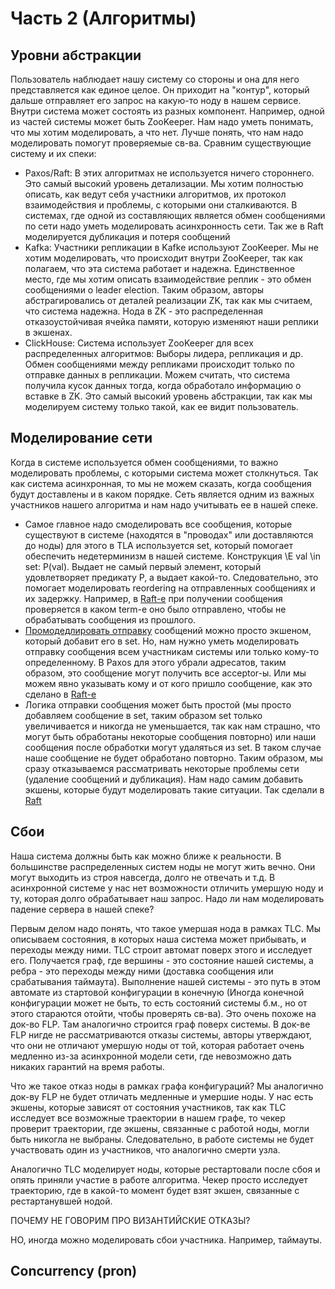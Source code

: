# Часть 2 (Алгоритмы)
## Уровни абстракции
Пользователь наблюдает нашу систему со стороны и она для него представляется как единое целое. Он приходит на "контур", который дальше отправляет его запрос на какую-то ноду в нашем сервисе. Внутри система может состоять из разных компонент. Например, одной из частей системы может быть ZooKeeper. Нам надо уметь понимать, что мы хотим моделировать, а что нет. Лучше понять, что нам надо моделировать помогут проверяемые св-ва. Сравним существующие систему и их спеки:
* Paxos/Raft: В этих алгоритмах не используется ничего стороннего. Это самый высокий уровень детализации. Мы хотим полностью описать, как ведут себя участники алгоритмов, их протокол взаимодействия и проблемы, с которыми они сталкиваются. В системах, где одной из составляющих является обмен сообщениями по сети надо уметь моделировать асинхронность сети. Так же в Raft моделируется дубликация и потеря сообщений
* Kafka: Участники репликации в Kafke используют  ZooKeeper. Мы не хотим моделировать, что происходит внутри ZooKeeper, так как полагаем, что эта система работает и надежна. Единственное место, где мы хотим описать взаимодействие реплик - это обмен сообщениями о leader election. Таким образом, авторы абстрагировались от деталей реализации ZK, так как мы считаем, что система надежна. Нода в ZK - это распределенная отказоустойчивая ячейка памяти, которую изменяют наши реплики в экшенах.
* ClickHouse: Система использует ZooKeeper для всех распределенных алгоритмов: Выборы лидера, репликация и др. Обмен сообщениями между репликами происходит только по отправке данных в репликации. Можем считать, что система получила кусок данных тогда, когда обработало информацию о вставке в ZK. Это самый высокий уровень абстракции, так как мы моделируем систему только такой, как ее видит пользователь.

## Моделирование сети
Когда в системе используется обмен сообщениями, то важно моделировать проблемы, с которыми система может столкнуться. Так как система асинхронная, то мы не можем сказать, когда сообщения будут доставлены и в каком порядке. Сеть является одним из важных участников нашего алгоритма и нам надо учитывать ее в нашей спеке.

* Самое главное надо смоделировать все сообщения, которые существуют в системе (находятся в "проводах" или доставляются до ноды) для этого в TLA используется set, который помогает обеспечить недетерминизм в нашей системе. Конструкция \E val \in set: P(val). Выдает не самый первый элемент, который удовлетворяет предикату P, а выдает какой-то. Следовательно, это помогает моделировать reordering на отправленных сообщениях и их задержку. Например, в [Raft-е](https://github.com/ongardie/raft.tla/blob/34cdd49d22615426ea00a6605b95be57b3cab49a/raft.tla#L306) при получении сообщения проверяется в каком term-е оно было отправлено, чтобы не обрабатывать сообщения из прошлого.
* [Промодедлировать отправку](https://github.com/fpaxos/fpaxos-tlaplus/blob/c562667ad96bcb9e07a30417a45b49c5d21d1fbe/FPaxos.tla#L25) сообщений можно просто экшеном, который добавит его в set. Но, нам нужно уметь моделировать отправку сообщения всем участникам системы или только кому-то определенному. В Paxos для этого убрали адресатов, таким образом, это сообщение могут получить все acceptor-ы. Или мы можем явно указывать кому и от кого пришло сообщение, как это сделано в [Raft-e](https://github.com/ongardie/raft.tla/blob/34cdd49d22615426ea00a6605b95be57b3cab49a/raft.tla#L306)
* Логика отправки сообщения может быть простой (мы просто добавляем сообщение в set, таким образом set только увеличивается и никогда не уменьшается, так как нам страшно, что могут быть обработаны некоторые сообщения повторно) или наши сообщения после обработки могут удаляться из set. В таком случае  наше сообщение не будет обработано повторно. Таким образом, мы сразу отказываемся рассматривать некоторые проблемы сети (удаление сообщений и дубликация). Нам надо самим добавить экшены, которые будут моделировать такие ситуации. Так сделали в [Raft](https://github.com/ongardie/raft.tla/blob/34cdd49d22615426ea00a6605b95be57b3cab49a/raft.tla#L438)

## Сбои
Наша система должны быть как можно ближе к реальности. В большинстве распределенных систем ноды не могут жить вечно. Они могут выходить из строя навсегда, долго не отвечать и т.д. В асинхронной системе у нас нет возможности отличить умершую ноду и ту, которая долго обрабатывает наш запрос. Надо ли нам моделировать падение сервера в нашей спеке?

Первым делом надо понять, что такое умершая нода в рамках TLC.
Мы описываем состояния, в которых наша система может прибывать, и переходы между ними. TLC строит автомат поверх этого и исследует его. Получается граф, где вершины - это состояние нашей системы, а ребра - это переходы между ними (доставка сообщения или срабатывания таймаута). Выполнение нашей системы - это путь в этом автомате из стартовой конфигурации в конечную (Иногда конечной конфигурации может не быть, то есть состояний системы б.м., но от этого стараются отойти, чтобы проверять св-ва). Это очень похоже на док-во FLP. Там аналогично строится граф поверх системы. В док-ве FLP  нигде не рассматриваются отказы системы, авторы утверждают, что они не отличают умершую ноды от той, которая работает очень медленно из-за асинхронной модели сети, где невозможно дать никаких гарантий на время работы.

Что же такое отказ ноды в рамках графа конфигураций? Мы аналогично док-ву FLP не будет отличать медленные и умершие ноды. У нас есть экшены, которые зависят от состояния участников, так как TLC исследует все возможные траектории в нашем графе, то чекер проверит траектории, где экшены, связанные с работой ноды, могли быть никогла не выбраны. Следовательно, в работе системы не будет участвовать один из участников, что аналогично смерти узла.

Аналогично TLC моделирует ноды, которые рестартовали после сбоя и опять приняли участие в работе алгоритма. Чекер просто исследует траекторию, где в какой-то момент будет взят экшен, связанные с рестартанувшей нодой.

ПОЧЕМУ НЕ ГОВОРИМ ПРО ВИЗАНТИЙСКИЕ ОТКАЗЫ?

НО, иногда можно моделировать сбои участника. Например, таймауты.

## Concurrency (pron)

##

